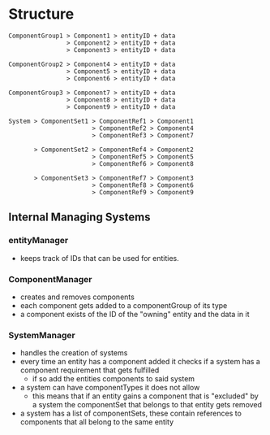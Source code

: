 # Structure
```
ComponentGroup1 > Component1 > entityID + data
                > Component2 > entityID + data
                > Component3 > entityID + data
                
ComponentGroup2 > Component4 > entityID + data
                > Component5 > entityID + data
                > Component6 > entityID + data
                
ComponentGroup3 > Component7 > entityID + data
                > Component8 > entityID + data
                > Component9 > entityID + data
               
System > ComponentSet1 > ComponentRef1 > Component1
                       > ComponentRef2 > Component4
                       > ComponentRef3 > Component7
                       
       > ComponentSet2 > ComponentRef4 > Component2
                       > ComponentRef5 > Component5
                       > ComponentRef6 > Component8
                       
       > ComponentSet3 > ComponentRef7 > Component3
                       > ComponentRef8 > Component6
                       > ComponentRef9 > Component9
```

## Internal Managing Systems
### entityManager
- keeps track of IDs that can be used for entities.

### ComponentManager
- creates and removes components
- each component gets added to a componentGroup of its type
- a component exists of the ID of the "owning" entity and the data in it

### SystemManager
- handles the creation of systems
- every time an entity has a component added it checks if a system has a component requirement that gets fulfilled
  - if so add the entities components to said system
- a system can have componentTypes it does not allow
  - this means that if an entity gains a component that is "excluded" by a system the componentSet that belongs to that entity gets removed
- a system has a list of componentSets, these contain references to components that all belong to the same entity
